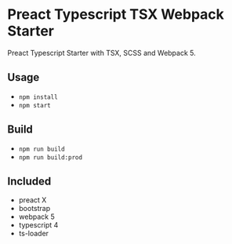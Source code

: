 # Preact Typescript TSX Webpack Starter

Preact Typescript Starter with TSX, SCSS and Webpack 5.

## Usage
* `npm install`
* `npm start`

## Build
* `npm run build`
* `npm run build:prod`

## Included
- preact X
- bootstrap
- webpack 5
- typescript 4
- ts-loader
